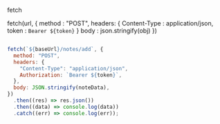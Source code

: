 fetch

fetch(url, {
method : "POST",
headers: {
Content-Type : application/json,
token : `Bearer ${token}`
}
body : json.stringify(obj)
})

```js

fetch(`${baseUrl}/notes/add`, {
  method: "POST",
  headers: {
    "Content-Type": "application/json",
    Authorization: `Bearer ${token}`,
  },
  body: JSON.stringify(noteData),
})
  .then((res) => res.json())
  .then((data) => console.log(data))
  .catch((err) => console.log(err));
  
```

